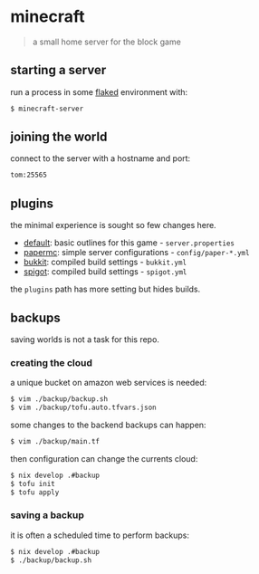 # minecraft

> a small home server for the block game

## starting a server

run a process in some [flaked][flakes] environment with:

```sh
$ minecraft-server
```

## joining the world

connect to the server with a hostname and port:

```sh
tom:25565
```

## plugins

the minimal experience is sought so few changes here.

- [default][default]: basic outlines for this game - `server.properties`
- [papermc][papermc]: simple server configurations - `config/paper-*.yml`
- [bukkit][bukkit]: compiled build settings - `bukkit.yml`
- [spigot][spigot]: compiled build settings - `spigot.yml`

the `plugins` path has more setting but hides builds.

## backups

saving worlds is not a task for this repo.

### creating the cloud

a unique bucket on amazon web services is needed:

```sh
$ vim ./backup/backup.sh
$ vim ./backup/tofu.auto.tfvars.json
```

some changes to the backend backups can happen:

```sh
$ vim ./backup/main.tf
```

then configuration can change the currents cloud:

```sh
$ nix develop .#backup
$ tofu init
$ tofu apply
```

### saving a backup

it is often a scheduled time to perform backups:

```sh
$ nix develop .#backup
$ ./backup/backup.sh
```

[bukkit]: https://dev.bukkit.org
[default]: https://minecraft.fandom.com/wiki/Server.properties#Keys
[flakes]: https://wiki.nixos.org/wiki/Flakes
[papermc]: https://docs.papermc.io/paper
[spigot]: http://www.spigotmc.org/wiki/spigot-configuration/
